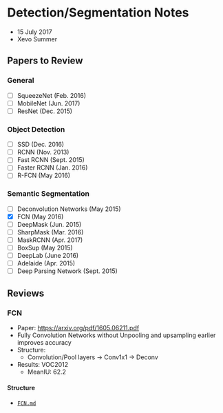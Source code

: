 # Detection/Segmentation Notes

- 15 July 2017
- Xevo Summer

## Papers to Review

### General

- [ ] SqueezeNet (Feb. 2016)
- [ ] MobileNet (Jun. 2017)
- [ ] ResNet (Dec. 2015)

### Object Detection

- [ ] SSD (Dec. 2016) 
- [ ] RCNN (Nov. 2013)
- [ ] Fast RCNN (Sept. 2015)
- [ ] Faster RCNN (Jan. 2016)
- [ ] R-FCN (May 2016)

### Semantic Segmentation

- [ ] Deconvolution Networks (May 2015)
- [x] FCN (May 2016)
- [ ] DeepMask (Jun. 2015)
- [ ] SharpMask (Mar. 2016)
- [ ] MaskRCNN (Apr. 2017)
- [ ] BoxSup (May 2015)
- [ ] DeepLab (June 2016)
- [ ] Adelaide (Apr. 2015)
- [ ] Deep Parsing Network (Sept. 2015)

## Reviews

### FCN

- Paper: https://arxiv.org/pdf/1605.06211.pdf
- Fully Convolution Networks without Unpooling and upsampling earlier improves accuracy
- Structure: 
  - Convolution/Pool layers -> Conv1x1 -> Deconv 
- Results: VOC2012
  - MeanIU: 62.2

#### Structure 

- [`FCN.md`](Review/FCN.md)

